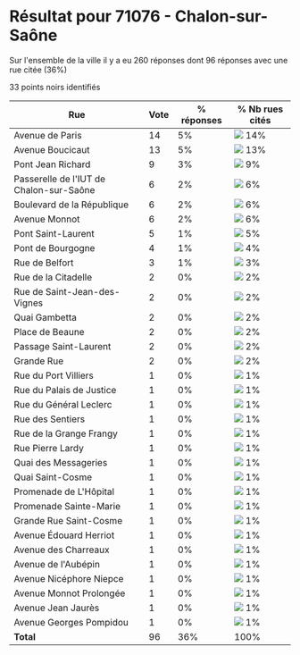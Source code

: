 # Résultat pour 71076 - Chalon-sur-Saône

Sur l'ensemble de la ville il y a eu 260 réponses dont 96 réponses avec une rue citée (36%)

33 points noirs identifiés

| Rue | Vote | % réponses | % Nb rues cités|
|-----|------|------------|----------------|
| Avenue de Paris | 14 | 5% | <img src="../../img/bar_14.gif" />&nbsp;14%|
| Avenue Boucicaut | 13 | 5% | <img src="../../img/bar_13.gif" />&nbsp;13%|
| Pont Jean Richard | 9 | 3% | <img src="../../img/bar_9.gif" />&nbsp;9%|
| Passerelle de l'IUT de Chalon-sur-Saône | 6 | 2% | <img src="../../img/bar_6.gif" />&nbsp;6%|
| Boulevard de la République | 6 | 2% | <img src="../../img/bar_6.gif" />&nbsp;6%|
| Avenue Monnot | 6 | 2% | <img src="../../img/bar_6.gif" />&nbsp;6%|
| Pont Saint-Laurent | 5 | 1% | <img src="../../img/bar_5.gif" />&nbsp;5%|
| Pont de Bourgogne | 4 | 1% | <img src="../../img/bar_4.gif" />&nbsp;4%|
| Rue de Belfort | 3 | 1% | <img src="../../img/bar_3.gif" />&nbsp;3%|
| Rue de la Citadelle | 2 | 0% | <img src="../../img/bar_2.gif" />&nbsp;2%|
| Rue de Saint-Jean-des-Vignes | 2 | 0% | <img src="../../img/bar_2.gif" />&nbsp;2%|
| Quai Gambetta | 2 | 0% | <img src="../../img/bar_2.gif" />&nbsp;2%|
| Place de Beaune | 2 | 0% | <img src="../../img/bar_2.gif" />&nbsp;2%|
| Passage Saint-Laurent | 2 | 0% | <img src="../../img/bar_2.gif" />&nbsp;2%|
| Grande Rue | 2 | 0% | <img src="../../img/bar_2.gif" />&nbsp;2%|
| Rue du Port Villiers | 1 | 0% | <img src="../../img/bar_1.gif" />&nbsp;1%|
| Rue du Palais de Justice | 1 | 0% | <img src="../../img/bar_1.gif" />&nbsp;1%|
| Rue du Général Leclerc | 1 | 0% | <img src="../../img/bar_1.gif" />&nbsp;1%|
| Rue des Sentiers | 1 | 0% | <img src="../../img/bar_1.gif" />&nbsp;1%|
| Rue de la Grange Frangy | 1 | 0% | <img src="../../img/bar_1.gif" />&nbsp;1%|
| Rue Pierre Lardy | 1 | 0% | <img src="../../img/bar_1.gif" />&nbsp;1%|
| Quai des Messageries | 1 | 0% | <img src="../../img/bar_1.gif" />&nbsp;1%|
| Quai Saint-Cosme | 1 | 0% | <img src="../../img/bar_1.gif" />&nbsp;1%|
| Promenade de L'Hôpital | 1 | 0% | <img src="../../img/bar_1.gif" />&nbsp;1%|
| Promenade Sainte-Marie | 1 | 0% | <img src="../../img/bar_1.gif" />&nbsp;1%|
| Grande Rue Saint-Cosme | 1 | 0% | <img src="../../img/bar_1.gif" />&nbsp;1%|
| Avenue Édouard Herriot | 1 | 0% | <img src="../../img/bar_1.gif" />&nbsp;1%|
| Avenue des Charreaux | 1 | 0% | <img src="../../img/bar_1.gif" />&nbsp;1%|
| Avenue de l'Aubépin | 1 | 0% | <img src="../../img/bar_1.gif" />&nbsp;1%|
| Avenue Nicéphore Niepce | 1 | 0% | <img src="../../img/bar_1.gif" />&nbsp;1%|
| Avenue Monnot Prolongée | 1 | 0% | <img src="../../img/bar_1.gif" />&nbsp;1%|
| Avenue Jean Jaurès | 1 | 0% | <img src="../../img/bar_1.gif" />&nbsp;1%|
| Avenue Georges Pompidou | 1 | 0% | <img src="../../img/bar_1.gif" />&nbsp;1%|
| **Total** | 96 | 36% | 100%|
